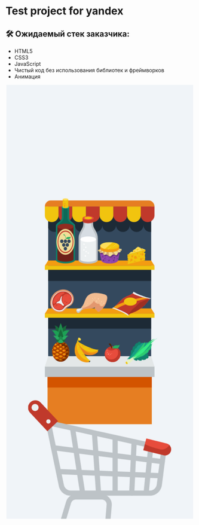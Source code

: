 # Test project for yandex

## 🛠 Ожидаемый стек заказчика:
- HTML5
- CSS3
- JavaScript
- Чистый код без использования библиотек и фреймворков
- Анимация

<div align="center">
  <img width="500" src="assets/img/preview.png" />
</div>
